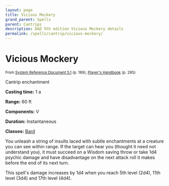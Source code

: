 ```yaml
---
layout: page
title: Vicious Mockery
grand_parent: Spells
parent: Cantrips 
description: D&D 5th edition Vicious Mockery details
permalink: /spells/cantrip/vicious-mockery/
---
```


# Vicious Mockery

<small>From <a target="_blank" href="https://media.wizards.com/2016/downloads/DND/SRD-OGL_V5.1.pdf">System Reference Document 5.1</a> (p. 189), <a target="_blank" href="https://dnd.wizards.com/products/tabletop-games/rpg-products/rpg_playershandbook">Player's Handbook</a> (p. 285)</small>


Cantrip enchantment

**Casting time:** 1 a

**Range:** 60 ft

**Components:** V 

**Duration:** Instantaneous

**Classes:** [Bard](/classes/bard/)

You unleash a string of insults laced with subtle enchantments at a creature you can see within range. If the target can hear you (thought it need not understand you), it must succeed on a Wisdom saving throw or take 1d4 psychic damage and have disadvantage on the next attack roll it makes before the end of its next turn.

   This spell's damage increases by 1d4 when you reach 5th level (2d4), 11th level (3d4) and 17th level (4d4).